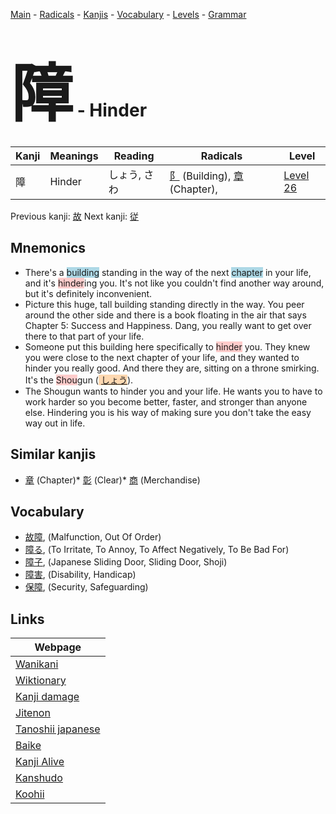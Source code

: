 <style> bigfont {font-size: 100px}</style>
[Main](../README.md) -
[Radicals](../radicals.md) -
[Kanjis](../kanjis.md) -
[Vocabulary](../vocabulary.md) -
[Levels](../levels.md) -
[Grammar](../grammar.md)
# <bigfont> 障</bigfont> - Hinder 

| Kanji | Meanings | Reading | Radicals | Level |
| --- | --- | --- | --- | --- |
| 障 | Hinder | しょう, さわ | [阝](../radicals/阝.md) (Building), [章](../radicals/章.md) (Chapter),  | [Level 26](../levels/wk_level26.md) |

Previous kanji: [故](故.md) Next kanji: [従](従.md) 

## Mnemonics
 * There's a <span style="background-color:#ADD8E6"> building</span> standing in the way of the next <span style="background-color:#ADD8E6"> chapter</span> in your life, and it's <span style="background-color:#ffcccb"> hinder</span>ing you. It's not like you couldn't find another way around, but it's definitely inconvenient.
* Picture this huge, tall building standing directly in the way. You peer around the other side and there is a book floating in the air that says Chapter 5: Success and Happiness. Dang, you really want to get over there to that part of your life.
* Someone put this building here specifically to <span style="background-color:#ffcccb"> hinder</span> you. They knew you were close to the next chapter of your life, and they wanted to hinder you really good. And there they are, sitting on a throne smirking. It's the <span style="background-color:#ffcccb"> Shou</span>gun (<span style="background-color:#fed8b1"> [しょう](https://jisho.org/search/しょう)</span>).
* The Shougun wants to hinder you and your life. He wants you to have to work harder so you become better, faster, and stronger than anyone else. Hindering you is his way of making sure you don't take the easy way out in life.


## Similar kanjis
 * [章](章.md) (Chapter)* [彰](彰.md) (Clear)* [商](商.md) (Merchandise)


## Vocabulary
 * [故障](../vocabulary/障.md), (Malfunction, Out Of Order)
* [障る](../vocabulary/障.md), (To Irritate, To Annoy, To Affect Negatively, To Be Bad For)
* [障子](../vocabulary/障.md), (Japanese Sliding Door, Sliding Door, Shoji)
* [障害](../vocabulary/障.md), (Disability, Handicap)
* [保障](../vocabulary/障.md), (Security, Safeguarding)



## Links 

| Webpage |
| --- |
| [Wanikani          ](https://www.wanikani.com/kanji/障) |
| [Wiktionary        ](https://en.wiktionary.org/wiki/障) |
| [Kanji damage      ](http://www.kanjidamage.com/kanji/search?utf8=✓&q=障) |
| [Jitenon           ](https://jitenon.com/kanji/障) |
| [Tanoshii japanese ](https://www.tanoshiijapanese.com/dictionary/kanji.cfm?k=障) |
| [Baike             ](https://baike.baidu.com/item/障) |
| [Kanji Alive       ](https://app.kanjialive.com/障) |
| [Kanshudo          ](https://www.kanshudo.com/searchmn?q=障) |
| [Koohii            ](https://kanji.koohii.com/study/kanji/障) |
